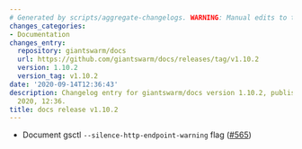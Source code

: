```yaml
---
# Generated by scripts/aggregate-changelogs. WARNING: Manual edits to this files will be overwritten.
changes_categories:
- Documentation
changes_entry:
  repository: giantswarm/docs
  url: https://github.com/giantswarm/docs/releases/tag/v1.10.2
  version: 1.10.2
  version_tag: v1.10.2
date: '2020-09-14T12:36:43'
description: Changelog entry for giantswarm/docs version 1.10.2, published on 14 September
  2020, 12:36.
title: docs release v1.10.2
---
```


-  Document gsctl `--silence-http-endpoint-warning`  flag ([#565](https://github.com/giantswarm/docs/pull/565)) 
